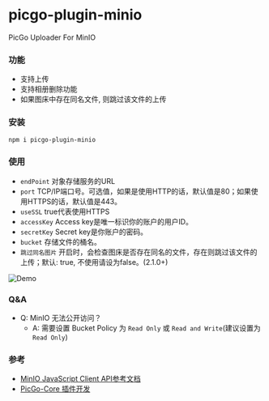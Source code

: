 # picgo-plugin-minio

PicGo Uploader For MinIO

### 功能
* 支持上传
* 支持相册删除功能
* 如果图床中存在同名文件, 则跳过该文件的上传

### 安装
```bash
npm i picgo-plugin-minio
```

### 使用
* `endPoint`	对象存储服务的URL
* `port`	    TCP/IP端口号。可选值，如果是使用HTTP的话，默认值是80；如果使用HTTPS的话，默认值是443。
* `useSSL`	    true代表使用HTTPS
* `accessKey`	Access key是唯一标识你的账户的用户ID。
* `secretKey`	Secret key是你账户的密码。
* `bucket`      存储文件的桶名。
* `跳过同名图片`  开启时，会检查图床是否存在同名的文件，存在则跳过该文件的上传；默认: true, 不使用请设为false。(2.1.0+)
  
![Demo](https://github.com/Herbertzz/picgo-plugin-minio/blob/master/static/demo.jpg?raw=true)

### Q&A
* Q: MinIO 无法公开访问？
    * A: 需要设置 Bucket Policy 为 `Read Only` 或 `Read and Write`(建议设置为 `Read Only`)
  
### 参考
* [MinIO JavaScript Client API参考文档](https://docs.min.io/cn/javascript-client-api-reference.html)
* [PicGo-Core 插件开发](https://picgo.github.io/PicGo-Core-Doc/zh/dev-guide/cli.html#%E7%AE%80%E4%BB%8B)